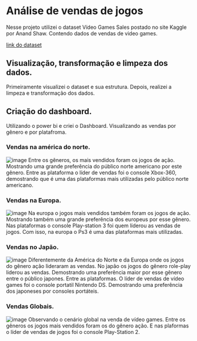 # Análise de vendas de jogos
Nesse projeto utilizei o dataset Vídeo Games Sales postado no site Kaggle por Anand Shaw.
Contendo dados de vendas de video games.

[link do dataset](https://www.kaggle.com/datasets/anandshaw2001/video-game-sales)
## Visualização, transformação e limpeza dos dados.
Primeiramente visualizei o dataset e sua estrutura. Depois, realizei a limpeza e transformação 
dos dados.
## Criação do dashboard.
Utilizando o power bi e criei o Dashboard. 
Visualizando as vendas por gênero e por platafroma.
### Vendas na américa do norte.
![image](https://github.com/user-attachments/assets/c44d3da1-06e2-4ed2-b67b-ca154d76989b)
Entre os gêneros, os mais vendidos foram os jogos de ação. Mostrando uma grande preferência 
do público norte americano por este gênero. 
Entre as plataforma o líder de vendas foi o console Xbox-360, demostrando que é uma das plataformas 
mais utilizadas pelo público norte americano.
### Vendas na Europa.
![image](https://github.com/user-attachments/assets/710acf54-ea20-4774-8936-155b1dfb7530)
Na europa o jogos mais vendidos também foram os jogos de ação. Mostrando também uma grande preferência
dos europeus por esse gênero.
Nas plataformas o console Play-station 3 foi quem líderou as vendas de jogos. Com isso, na europa o Ps3 
é uma das plataformas mais utilizadas.
### Vendas no Japão.
![image](https://github.com/user-attachments/assets/644791e3-ee88-4bd2-a635-cf4ec5448394)
Diferentemente da América do Norte e da Europa onde os jogos do gênero ação lideraram as vendas. 
No japão os jogos do gênero role-play liderou as vendas. Demostrando uma preferência maior por esse 
gênero entre o público japones. 
Entre as plataformas. O líder de vendas de vídeo games foi o console portatil Nintendo DS. 
Demostrando uma preferência dos japoneses por consoles portáteis.
### Vendas Globais.
![image](https://github.com/user-attachments/assets/8af7ad23-3eb8-463f-9689-3ffc07a06764)
Observando o cenário global na venda de vídeo games. Entre os gêneros os jogos mais vendidos foram os do gênero ação. 
E nas plaformas o líder de vendas de jogos foi o console Play-Station 2.
